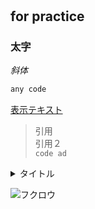 # 
## for practice
### **太字**
*斜体*

~~~java:Hello.java
any code
~~~
[表示テキスト](https://un4navi.com/prologue/20079/)
>引用  
>引用２  
`code ad`
<details>
<summary>タイトル</summary>

内容を
ここに記載する
</details>

![フクロウ](https://notepm.jp/build/assets/apple-touch-icon-120x120-2ee67c72.png)
